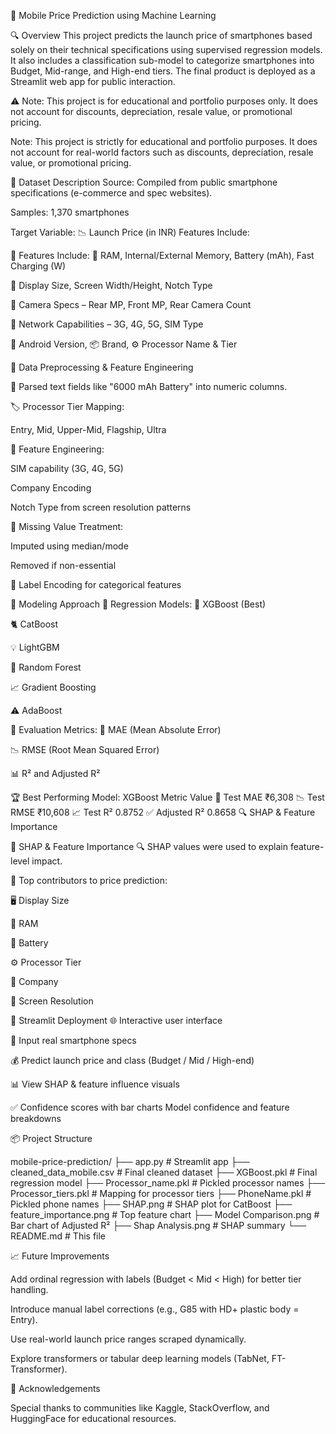 📱 Mobile Price Prediction using Machine Learning

🔍 Overview
This project predicts the launch price of smartphones based solely on their technical specifications using supervised regression models. It also includes a classification sub-model to categorize smartphones into Budget, Mid-range, and High-end tiers. The final product is deployed as a Streamlit web app for public interaction.

⚠️ Note: This project is for educational and portfolio purposes only. It does not account for discounts, depreciation, resale value, or promotional pricing.

Note: This project is strictly for educational and portfolio purposes. It does not account for real-world factors such as discounts, depreciation, resale value, or promotional pricing.

🧾 Dataset Description
Source: Compiled from public smartphone specifications (e-commerce and spec websites).

Samples: 1,370 smartphones

Target Variable: 📉 Launch Price (in INR)
Features Include:

🔢 Features Include:
📶 RAM, Internal/External Memory, Battery (mAh), Fast Charging (W)

📱 Display Size, Screen Width/Height, Notch Type

📸 Camera Specs – Rear MP, Front MP, Rear Camera Count

📡 Network Capabilities – 3G, 4G, 5G, SIM Type

🤖 Android Version, 📦 Brand, ⚙️ Processor Name & Tier


🧹 Data Preprocessing & Feature Engineering

🔄 Parsed text fields like "6000 mAh Battery" into numeric columns.

🏷️ Processor Tier Mapping:

Entry, Mid, Upper-Mid, Flagship, Ultra

🧠 Feature Engineering:

SIM capability (3G, 4G, 5G)

Company Encoding

Notch Type from screen resolution patterns

🧼 Missing Value Treatment:

Imputed using median/mode

Removed if non-essential

🔢 Label Encoding for categorical features



🧠 Modeling Approach
🧪 Regression Models:
🥇 XGBoost (Best)

🐈 CatBoost

💡 LightGBM

🌲 Random Forest

📈 Gradient Boosting

⚠️ AdaBoost

🧮 Evaluation Metrics:
🔢 MAE (Mean Absolute Error)

📉 RMSE (Root Mean Squared Error)

📊 R² and Adjusted R²


🏆 Best Performing Model: XGBoost
Metric	Value
🎯 Test MAE	₹6,308
📉 Test RMSE	₹10,608
📈 Test R²	0.8752
✅ Adjusted R²	0.8658
🔍 SHAP & Feature Importance

🧠 SHAP & Feature Importance
🔍 SHAP values were used to explain feature-level impact.

🥇 Top contributors to price prediction:

🖥️ Display Size

🧠 RAM

🔋 Battery

⚙️ Processor Tier

🏢 Company

📏 Screen Resolution

🚀 Streamlit Deployment
🌐 Interactive user interface

📱 Input real smartphone specs

💰 Predict launch price and class (Budget / Mid / High-end)

📊 View SHAP & feature influence visuals

✅ Confidence scores with bar charts
Model confidence and feature breakdowns

📦 Project Structure

mobile-price-prediction/
├── app.py                     # Streamlit app
├── cleaned_data_mobile.csv   # Final cleaned dataset
├── XGBoost.pkl               # Final regression model
├── Processor_name.pkl        # Pickled processor names
├── Processor_tiers.pkl       # Mapping for processor tiers
├── PhoneName.pkl             # Pickled phone names
├── SHAP.png                  # SHAP plot for CatBoost
├── feature_importance.png    # Top feature chart
├── Model Comparison.png      # Bar chart of Adjusted R²
├── Shap Analysis.png         # SHAP summary
└── README.md                 # This file

📈 Future Improvements

Add ordinal regression with labels (Budget < Mid < High) for better tier handling.

Introduce manual label corrections (e.g., G85 with HD+ plastic body = Entry).

Use real-world launch price ranges scraped dynamically.

Explore transformers or tabular deep learning models (TabNet, FT-Transformer).

🤝 Acknowledgements

Special thanks to communities like Kaggle, StackOverflow, and HuggingFace for educational resources.

